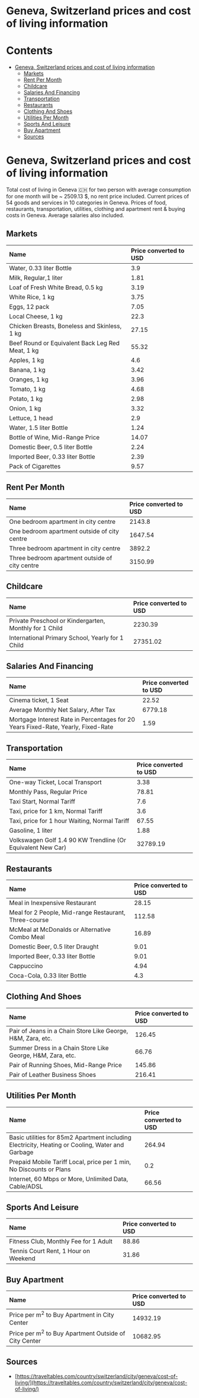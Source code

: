 
Geneva, Switzerland prices and cost of living information
=========================================================

Contents
========

* [Geneva, Switzerland prices and cost of living information](#geneva-switzerland-prices-and-cost-of-living-information)
	* [Markets](#markets)
	* [Rent Per Month](#rent-per-month)
	* [Childcare](#childcare)
	* [Salaries And Financing](#salaries-and-financing)
	* [Transportation](#transportation)
	* [Restaurants](#restaurants)
	* [Clothing And Shoes](#clothing-and-shoes)
	* [Utilities Per Month](#utilities-per-month)
	* [Sports And Leisure](#sports-and-leisure)
	* [Buy Apartment](#buy-apartment)
	* [Sources](#sources)

# Geneva, Switzerland prices and cost of living information


Total cost of living in Geneva 🇨🇭 for two person with average consumption for one month will be ~ 2509.13 $, no rent 
price included. Current prices of 54 goods and services in 10 categories  in Geneva. Prices of food, restaurants, 
transportation, utilities, clothing and apartment rent & buying costs in Geneva. Average salaries also included.
## Markets

|Name|Price converted to USD|
| :--- | :--- |
|Water, 0.33 liter Bottle|3.9|
|Milk, Regular,1 liter|1.81|
|Loaf of Fresh White Bread, 0.5 kg|3.19|
|White Rice, 1 kg|3.75|
|Eggs, 12 pack|7.05|
|Local Cheese, 1 kg|22.3|
|Chicken Breasts, Boneless and Skinless, 1 kg|27.15|
|Beef Round or Equivalent Back Leg Red Meat, 1 kg |55.32|
|Apples, 1 kg|4.6|
|Banana, 1 kg|3.42|
|Oranges, 1 kg|3.96|
|Tomato, 1 kg|4.68|
|Potato, 1 kg|2.98|
|Onion, 1 kg|3.32|
|Lettuce, 1 head|2.9|
|Water, 1.5 liter Bottle|1.24|
|Bottle of Wine, Mid-Range Price|14.07|
|Domestic Beer, 0.5 liter Bottle|2.24|
|Imported Beer, 0.33 liter Bottle|2.39|
|Pack of Cigarettes|9.57|
  

## Rent Per Month

|Name|Price converted to USD|
| :--- | :--- |
|One bedroom apartment in city centre|2143.8|
|One bedroom apartment outside of city centre|1647.54|
|Three bedroom apartment in city centre|3892.2|
|Three bedroom apartment outside of city centre|3150.99|
  

## Childcare

|Name|Price converted to USD|
| :--- | :--- |
|Private Preschool or Kindergarten, Monthly for 1 Child|2230.39|
|International Primary School, Yearly for 1 Child|27351.02|
  

## Salaries And Financing

|Name|Price converted to USD|
| :--- | :--- |
|Cinema ticket, 1 Seat|22.52|
|Average Monthly Net Salary, After Tax|6779.18|
|Mortgage Interest Rate in Percentages for 20 Years Fixed-Rate, Yearly, Fixed-Rate|1.59|
  

## Transportation

|Name|Price converted to USD|
| :--- | :--- |
|One-way Ticket, Local Transport|3.38|
|Monthly Pass, Regular Price|78.81|
|Taxi Start, Normal Tariff|7.6|
|Taxi, price for 1 km, Normal Tariff|3.6|
|Taxi, price for 1 hour Waiting, Normal Tariff|67.55|
|Gasoline, 1 liter|1.88|
|Volkswagen Golf 1.4 90 KW Trendline (Or Equivalent New Car)|32789.19|
  

## Restaurants

|Name|Price converted to USD|
| :--- | :--- |
|Meal in Inexpensive Restaurant|28.15|
|Meal for 2 People, Mid-range Restaurant, Three-course|112.58|
|McMeal at McDonalds or Alternative Combo Meal|16.89|
|Domestic Beer, 0.5 liter Draught|9.01|
|Imported Beer, 0.33 liter Bottle|9.01|
|Cappuccino|4.94|
|Coca-Cola, 0.33 liter Bottle|4.3|
  

## Clothing And Shoes

|Name|Price converted to USD|
| :--- | :--- |
|Pair of Jeans in a Chain Store Like George, H&M, Zara, etc.|126.45|
|Summer Dress in a Chain Store Like George, H&M, Zara, etc.|66.76|
|Pair of Running Shoes, Mid-Range Price|145.86|
|Pair of Leather Business Shoes|216.41|
  

## Utilities Per Month

|Name|Price converted to USD|
| :--- | :--- |
|Basic utilities for 85m2 Apartment including Electricity, Heating or Cooling, Water and Garbage|264.94|
|Prepaid Mobile Tariff Local, price per 1 min, No Discounts or Plans|0.2|
|Internet, 60 Mbps or More, Unlimited Data, Cable/ADSL|66.56|
  

## Sports And Leisure

|Name|Price converted to USD|
| :--- | :--- |
|Fitness Club, Monthly Fee for 1 Adult|88.86|
|Tennis Court Rent, 1 Hour on Weekend|31.86|
  

## Buy Apartment

|Name|Price converted to USD|
| :--- | :--- |
|Price per m<sup>2</sup> to Buy Apartment in City Center|14932.19|
|Price per m<sup>2</sup> to Buy Apartment Outside of City Center|10682.95|
  

## Sources

- [https://traveltables.com/country/switzerland/city/geneva/cost-of-living/](https://traveltables.com/country/switzerland/city/geneva/cost-of-living/)
